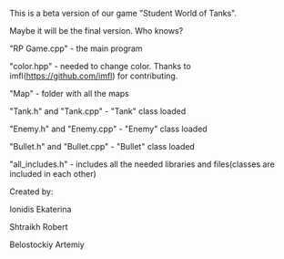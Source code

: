 This is a beta version of our game "Student World of Tanks". 

Maybe it will be the final version. Who knows?

"RP Game.cpp" -  the main program

"color.hpp" - needed to change color. Thanks to imfl(https://github.com/imfl) for contributing.

"Map" - folder with all the maps

"Tank.h" and "Tank.cpp" - "Tank" class loaded

"Enemy.h" and "Enemy.cpp" - "Enemy" class loaded

"Bullet.h" and "Bullet.cpp" - "Bullet" class loaded

"all_includes.h" - includes all the needed libraries and files(classes are included in each other)


Created by:

Ionidis Ekaterina

Shtraikh Robert

Belostockiy Artemiy

